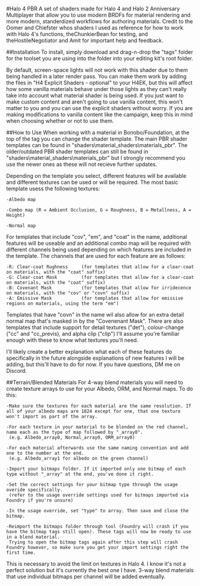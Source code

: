 #Halo 4 PBR
A set of shaders made for Halo 4 and Halo 2 Anniversary Multiplayer that allow you to use modern BRDFs for material rendering and more modern, standerdized workflows for authoring materials.
Credit to the Oomer and Chiefster whos shaders I used as reference for how to work with Halo 4's functions, theChunkierBean for testing, and theHostileNegotiator and Amit for important help and feedback.

##Installation
To install, simply download and drag-n-drop the "tags" folder for the toolset you are using into the folder into your editing kit's root folder.

By default, screen-space lights will not work with this shader due to them being handled in a later render pass. You can make them work by adding the files in "H4 Explicit Shaders - optional" to your
H4EK, but this will affect how some vanilla materials behave under those lights as they can't really take into account what material shader is being used. If you just want to make custom content and
aren't going to use vanilla content, this won't matter to you and you can use the explicit shaders without worry. If you are making modifications to vanilla content like the campaign, keep this in
mind when choosing whether or not to use them.

##How to Use
When working with a material in Bonobo/Foundation, at the top of the tag you can change the shader template.
The main PBR shader templates can be found in "shaders\material_shaders\materials_pbr". 
The older/outdated PBR shader templates can still be found in "shaders\material_shaders\materials_pbr" but I strongly recommend you use the newer ones as these will not recieve further updates.

Depending on the template you select, different features will be available and different textures can be used or will be required.
The most basic template usess the following textures:

  	-Albedo map
	
  	-Combo map (R = Ambient Occlusion, G = Roughness, B = Metallness, A = Height)
	
	-Normal map

For templates that include "cov", "em", and "coat" in the name, additional features will be useable and an additional combo map will be required with different channels being used depending on which features are included in the template.
The channels that are used for each feature are as follows:

  	-R: Clear-coat Rughness 	(for templates that allow for a clear-coat on materials, with the "coat" suffix)
  	-G: Clear-coat Mask			(for templates that allow for a clear-coat on materials, with the "coat" suffix)
	-B: Covenant Mask			(for templates that allow for irridecence on materials, with the "cov" or "covn" suffix)
	-A: Emissive Mask			(for templates that allow for emissive regions on materials, using the term "em")

Templates that have "covn" in the name wil also allow for an extra detail normal map that's masked in by the "Covenenant Mask". 
There are also templates that include support for detail textures ("det"), colour-change ("cc" and "cc_previs), and alpha clip ("clip")
I'll assume you're familiar enough with these to know what textures you'll need.

I'll likely create a better explanation what each of these features do specifically in the future alongside explanations of new features I will be adding, but this'll have to do for now. If you have questions, DM me on Discord.

##Terrain/Blended Materials
For 4-way blend materials you will need to create texture arrays to use for your Albedo, ORM, and Normal maps.
To do this:

	-Make sure the textures for each material are the same resolution. If all of your albedo maps are 1024 except for one, that one texture won't import as part of the array.

	-For each texture in your material to be blended on the red channel, name each as the type of map followed by "_array0".
	 (e.g. Albedo_array0, Normal_array0, ORM_array0)

	-For each material afterwards use the same naming convention and add one to the number at the end.
	 (e.g. Albedo_array1 for albedo on the green channel)

	-Import your bitmaps folder. If it imported only one bitmap of each type without "_array" at the end, you've done it right.

	-Set the correct settings for your bitmap type through the usage overide specifically.
	 (refer to the usage override settings used for bitmaps imported via Foundry if you're unsure)

	-In the usage override, set "type" to array. Then save and close the bitmap.

	-Reimport the bitmaps folder through tool (Foundry will crash if you have the bitmap tags still open). These tags will now be ready to use in a blend material.
 	 Trying to open the bitmap tags again after this step will crash Foundry however, so make sure you get your import settings right the first time.

This is necessary to avoid the limit on textures in Halo 4. I know it's not a perfect solution but it's currently the best one I have. 3-way blend materials that use individual bitmaps per channel will be added eventually.
